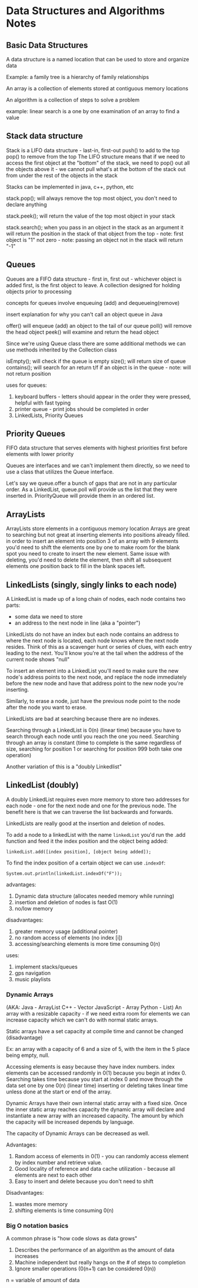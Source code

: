 # Data Structures and Algorithms Notes

## Basic Data Structures

A data structure is a named location that can be used to store and organize data

Example: a family tree is a hierarchy of family relationships

An array is a collection of elements stored at contiguous memory locations

An algorithm is a collection of steps to solve a problem

example: linear search is a one by one examination of an array to find a value

## Stack data structure

Stack is a LIFO data structure - last-in, first-out
push() to add to the top
pop() to remove from the top
The LIFO structure means that if we need to access the first object at the "bottom" of the stack, we need to pop() out all the objects above it - we cannot pull what's at the bottom of the stack out from under the rest of the objects in the stack

Stacks can be implemented in java, c++, python, etc

stack.pop(); will always remove the top most object, you don't need to declare anything

stack.peek(); will return the value of the top most object in your stack

stack.search(); when you pass in an object in the stack as an argument it will return the position in the stack of that object from the top - note: first object is "1" not zero - note: passing an object not in the stack will return "-1"

## Queues

Queues are a FIFO data structure - first in, first out - whichever object is added first, is the first object to leave. A collection designed for holding objects prior to processing

concepts for queues involve enqueuing (add) and dequeueing(remove)

insert explanation for why you can't call an object queue in Java

offer() will enqueue (add) an object to the tail of our queue
poll() will remove the head object
peek() will examine and return the head object

Since we're using Queue class there are some additional methods we can use methods inherited by the Collection class

isEmpty(); will check if the queue is empty
size(); will return size of queue
contains(); will search for an return t/f if an object is in the queue - note: will not return position

uses for queues:

1. keyboard buffers - letters should appear in the order they were pressed, helpful with fast typing
2. printer queue - print jobs should be completed in order
3. LinkedLists, Priority Queues

## Priority Queues

FIFO data structure that serves elements with highest priorities first before elements with lower priority

Queues are interfaces and we can't implement them directly, so we need to use a class that utilizes the Queue interface.

Let's say we queue.offer a bunch of gaps that are not in any particular order. As a LinkedList, queue.poll will provide us the list that they were inserted in. PriorityQueue will provide them in an ordered list.

## ArrayLists

ArrayLists store elements in a contiguous memory location
Arrays are great to searching but not great at inserting elements into positions already filled. in order to insert an element into position 3 of an array with 9 elements you'd need to shift the elements one by one to make room for the blank spot you need to create to insert the new element. Same issue with deleting, you'd need to delete the element, then shift all subsequent elements one position back to fill in the blank spaces left.

## LinkedLists (singly, singly links to each node)

A LinkedList is made up of a long chain of nodes, each node contains two parts:

- some data we need to store
- an address to the next node in line (aka a "pointer")

LinkedLists do not have an index but each node contains an address to where the next node is located, each node knows where the next node resides. Think of this as a scavenger hunt or series of clues, with each entry leading to the next. You'll know you're at the tail when the address of the current node shows "null"

To insert an element into a LinkedList you'll need to make sure the new node's address points to the next node, and replace the node immediately before the new node and have that address point to the new node  you're inserting.

Similarly, to erase a node, just have the previous node point to the node after the node you want to erase.

LinkedLists are bad at searching because there are no indexes.

Searching through a LinkedList is 0(n) (linear time) because you have to search through each node until you reach the one you need. Searching through an array is constant (time to complete is the same regardless of size, searching for position 1 or searching for position 999 both take one operation)

Another variation of this is a "doubly Linkedlist"

## LinkedList (doubly)

A doubly LinkedList requires even more memory to store two addresses for each node - one for the next node and one for the previous node. The benefit here is that we can traverse the list backwards and forwards.

LinkedLists are really good at the insertion and deletion of nodes.

To add a node to a linkedList with the name `linkedList` you'd run the .add function and feed it the index position and the object being added:

`linkedList.add([index position], [object being added]);`

To find the index position of a certain object we can use .`indexOf`:

`System.out.println(linkedList.indexOf("F"));`

advantages:

1. Dynamic data structure (allocates needed memory while running)
2. insertion and deletion of nodes is fast O(1)
3. no/low memory

disadvantages:

1. greater memory usage (additional pointer)
2. no random access of elements (no index [i])
3. accessing/searching elements is more time consuming 0(n)

uses:

1. implement stacks/queues
2. gps navigation
3. music playlists

### Dynamic Arrays

(AKA:
Java - ArrayList
C++ - Vector
JavaScript - Array
Python - List)
An array with a resizable capacity - if we need extra room for elements we can increase capacity which we can't do with normal static arrays.

Static arrays have a set capacity at compile time and cannot be changed (disadvantage)

Ex: an array with a capacity of 6 and a size of 5, with the item in the 5 place being empty, null.

Accessing elements is easy because they have index numbers. index elements can be accessed randomly in 0(1) because you begin at index 0. Searching takes time because you start at index 0 and move through the data set one by one 0(n) (linear time) inserting or deleting takes linear time unless done at the start or end of the array.

Dynamic Arrays have their own internal static array with a fixed size. Once the inner static array reaches capacity the dynamic array will declare and instantiate a new array with an increased capacity. The amount by which the capacity will be increased depends by language.

The capacity of Dynamic Arrays can be decreased as well.

Advantages:

1. Random access of elements in 0(1) - you can randomly access element by index number and retrieve value.
2. Good locality of reference and data cache utilization - because all elements are next to each other
3. Easy to insert and delete because you don't need to shift

Disadvantages:

1. wastes more memory
2. shifting elements is time consuming 0(n)

### Big O notation basics

A common phrase is "how code slows as data grows"

1. Describes the performance of an algorithm as the amount of data increases
2. Machine independent but really hangs on the # of steps to completion
3. Ignore smaller operations (0(n+1) can be considered 0(n))

n = variable of amount of data
